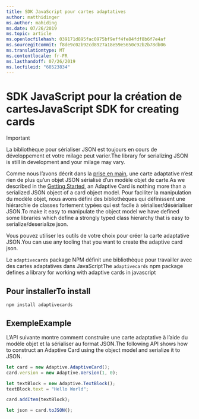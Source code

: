 ```yaml
---
title: SDK JavaScript pour cartes adaptatives
author: matthidinger
ms.author: mahiding
ms.date: 07/26/2019
ms.topic: article
ms.openlocfilehash: 039171d895fac0975bf9eff4fe84fdf8b6f7e4af
ms.sourcegitcommit: f8de9c02b92cd8927a18e59e5650c92b2b78db06
ms.translationtype: MT
ms.contentlocale: fr-FR
ms.lasthandoff: 07/26/2019
ms.locfileid: "68523834"
---
```

# <a name="javascript-sdk-for-creating-cards"></a><span data-ttu-id="a423f-102">SDK JavaScript pour la création de cartes</span><span class="sxs-lookup"><span data-stu-id="a423f-102">JavaScript SDK for creating cards</span></span>

> [!IMPORTANT]
> <span data-ttu-id="a423f-103">La bibliothèque pour sérialiser JSON est toujours en cours de développement et votre milage peut varier.</span><span class="sxs-lookup"><span data-stu-id="a423f-103">The library for serializing JSON is still in development and your milage may vary.</span></span>

<span data-ttu-id="a423f-104">Comme nous l’avons décrit dans la [prise en main](../../authoring-cards/getting-started.md), une carte adaptative n’est rien de plus qu’un objet JSON sérialisé d’un modèle objet de carte.</span><span class="sxs-lookup"><span data-stu-id="a423f-104">As we described in the [Getting Started](../../authoring-cards/getting-started.md), an Adaptive Card is nothing more than a serialized JSON object of a card object model.</span></span>  <span data-ttu-id="a423f-105">Pour faciliter la manipulation du modèle objet, nous avons défini des bibliothèques qui définissent une hiérarchie de classes fortement typées qui est facile à sérialiser/désérialiser JSON.</span><span class="sxs-lookup"><span data-stu-id="a423f-105">To make it easy to manipulate the object model we have defined some libraries which define a strongly typed class hierarchy that is easy to serialize/deserialize json.</span></span>

<span data-ttu-id="a423f-106">Vous pouvez utiliser les outils de votre choix pour créer la carte adaptative JSON.</span><span class="sxs-lookup"><span data-stu-id="a423f-106">You can use any tooling that you want to create the adaptive card json.</span></span>

<span data-ttu-id="a423f-107">Le `adaptivecards` package NPM définit une bibliothèque pour travailler avec des cartes adaptatives dans JavaScript</span><span class="sxs-lookup"><span data-stu-id="a423f-107">The `adaptivecards` npm package defines a library for working with adaptive cards in javascript</span></span>

## <a name="to-install"></a><span data-ttu-id="a423f-108">Pour installer</span><span class="sxs-lookup"><span data-stu-id="a423f-108">To install</span></span>
```console
npm install adaptivecards
```

## <a name="example"></a><span data-ttu-id="a423f-109">Exemple</span><span class="sxs-lookup"><span data-stu-id="a423f-109">Example</span></span>

<span data-ttu-id="a423f-110">L’API suivante montre comment construire une carte adaptative à l’aide du modèle objet et la sérialiser au format JSON.</span><span class="sxs-lookup"><span data-stu-id="a423f-110">The following API shows how to construct an Adaptive Card using the object model and serialize it to JSON.</span></span>

```typescript
let card = new Adaptive.AdaptiveCard();
card.version = new Adaptive.Version(1, 0);

let textBlock = new Adaptive.TextBlock();
textBlock.text = "Hello World";

card.addItem(textBlock);

let json = card.toJSON();
```
